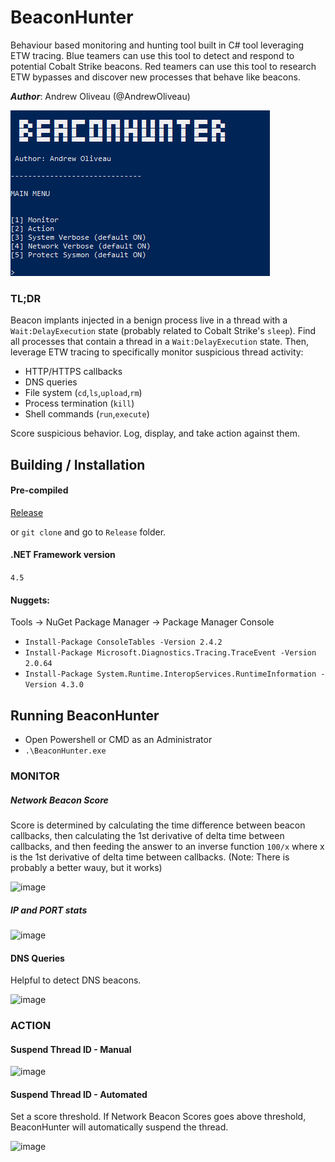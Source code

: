 # BeaconHunter

Behaviour based monitoring and hunting tool built in C# tool leveraging ETW tracing. Blue teamers can use this tool to detect and respond to potential Cobalt Strike beacons. Red teamers can use this tool to research ETW bypasses and discover new processes that behave like beacons.

***Author***: Andrew Oliveau (@AndrewOliveau)

![alt text](https://github.com/3lp4tr0n/BeaconHunter/blob/main/screenshots/beacon_network_score.PNG)

### TL;DR
Beacon implants injected in a benign process live in a thread with a `Wait:DelayExecution` state (probably related to Cobalt Strike's `sleep`). Find all processes that contain a thread in a `Wait:DelayExecution` state. Then, leverage ETW tracing to specifically monitor suspicious thread activity:

  - HTTP/HTTPS callbacks
  - DNS queries
  - File system (`cd`,`ls`,`upload`,`rm`)
  - Process termination (`kill`)
  - Shell commands (`run`,`execute`)

Score suspicious behavior. Log, display, and take action against them.
  
## Building / Installation

#### Pre-compiled 
<a href="https://github.com/3lp4tr0n/BeaconHunter/releases">Release</a>

or `git clone` and go to `Release` folder.

#### .NET Framework version 

`4.5`

#### Nuggets:

Tools -> NuGet Package Manager -> Package Manager Console

* `Install-Package ConsoleTables -Version 2.4.2`
* `Install-Package Microsoft.Diagnostics.Tracing.TraceEvent -Version 2.0.64`
* `Install-Package System.Runtime.InteropServices.RuntimeInformation -Version 4.3.0`

## Running BeaconHunter

* Open Powershell or CMD as an Administrator
* `.\BeaconHunter.exe`

### MONITOR

##### Network Beacon Score

Score is determined by calculating the time difference between beacon callbacks, then calculating the 1st derivative of delta time between callbacks, and then feeding the answer to an inverse function `100/x` where x is the 1st derivative of delta time between callbacks. (Note: There is probably a better wauy, but it works)

![image](https://user-images.githubusercontent.com/32691065/116275255-71e5b080-a751-11eb-8381-2da3ffe0e9cc.png)

##### IP and PORT stats

![image](https://user-images.githubusercontent.com/32691065/116275526-ba9d6980-a751-11eb-9101-b3ca65502fb5.png)

#### DNS Queries

Helpful to detect DNS beacons.

![image](https://user-images.githubusercontent.com/32691065/116275760-e587bd80-a751-11eb-8125-0319878e823c.png)


### ACTION

#### Suspend Thread ID - Manual

![image](https://user-images.githubusercontent.com/32691065/116276562-a312b080-a752-11eb-99f7-ed7972f7117c.png)

#### Suspend Thread ID - Automated

Set a score threshold. If Network Beacon Scores goes above threshold, BeaconHunter will automatically suspend the thread.

![image](https://user-images.githubusercontent.com/32691065/116276469-92623a80-a752-11eb-86f6-ca4c87229b3f.png)



